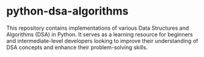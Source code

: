 # python-dsa-algorithms
This repository contains implementations of various Data Structures and Algorithms (DSA) in Python. It serves as a learning resource for beginners and intermediate-level developers looking to improve their understanding of DSA concepts and enhance their problem-solving skills.
